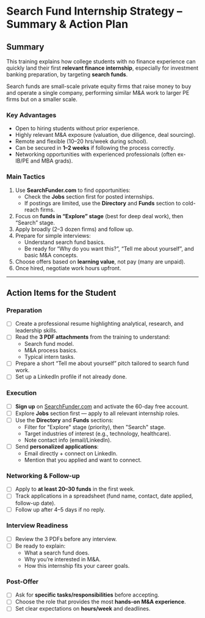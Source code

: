 # Search Fund Internship Strategy – Summary & Action Plan

## **Summary**
This training explains how college students with no finance experience can quickly land their first **relevant finance internship**, especially for investment banking preparation, by targeting **search funds**.

Search funds are small-scale private equity firms that raise money to buy and operate a single company, performing similar M&A work to larger PE firms but on a smaller scale.

### **Key Advantages**
- Open to hiring students without prior experience.
- Highly relevant M&A exposure (valuation, due diligence, deal sourcing).
- Remote and flexible (10–20 hrs/week during school).
- Can be secured in **1–2 weeks** if following the process correctly.
- Networking opportunities with experienced professionals (often ex-IB/PE and MBA grads).

### **Main Tactics**
1. Use **SearchFunder.com** to find opportunities:
   - Check the **Jobs** section first for posted internships.
   - If postings are limited, use the **Directory** and **Funds** section to cold-reach firms.
2. Focus on **funds in “Explore” stage** (best for deep deal work), then “Search” stage.
3. Apply broadly (2–3 dozen firms) and follow up.
4. Prepare for simple interviews:
   - Understand search fund basics.
   - Be ready for “Why do you want this?”, “Tell me about yourself”, and basic M&A concepts.
5. Choose offers based on **learning value**, not pay (many are unpaid).
6. Once hired, negotiate work hours upfront.

---

## **Action Items for the Student**

### **Preparation**
- [ ] Create a professional resume highlighting analytical, research, and leadership skills.
- [ ] Read the **3 PDF attachments** from the training to understand:
  - Search fund model.
  - M&A process basics.
  - Typical intern tasks.
- [ ] Prepare a short “Tell me about yourself” pitch tailored to search fund work.
- [ ] Set up a LinkedIn profile if not already done.

### **Execution**
- [ ] **Sign up** on [SearchFunder.com](https://www.searchfunder.com) and activate the 60-day free account.
- [ ] Explore **Jobs** section first — apply to all relevant internship roles.
- [ ] Use the **Directory** and **Funds** sections:
  - Filter for "Explore" stage (priority), then "Search" stage.
  - Target industries of interest (e.g., technology, healthcare).
  - Note contact info (email/LinkedIn).
- [ ] Send **personalized applications**:
  - Email directly + connect on LinkedIn.
  - Mention that you applied and want to connect.

### **Networking & Follow-up**
- [ ] Apply to **at least 20–30 funds** in the first week.
- [ ] Track applications in a spreadsheet (fund name, contact, date applied, follow-up date).
- [ ] Follow up after 4–5 days if no reply.

### **Interview Readiness**
- [ ] Review the 3 PDFs before any interview.
- [ ] Be ready to explain:
  - What a search fund does.
  - Why you’re interested in M&A.
  - How this internship fits your career goals.

### **Post-Offer**
- [ ] Ask for **specific tasks/responsibilities** before accepting.
- [ ] Choose the role that provides the most **hands-on M&A experience**.
- [ ] Set clear expectations on **hours/week** and deadlines.
